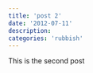 ```yaml
---
title: 'post 2'
date: '2012-07-11'
description:
categories: 'rubbish'
---
```

This is the second post